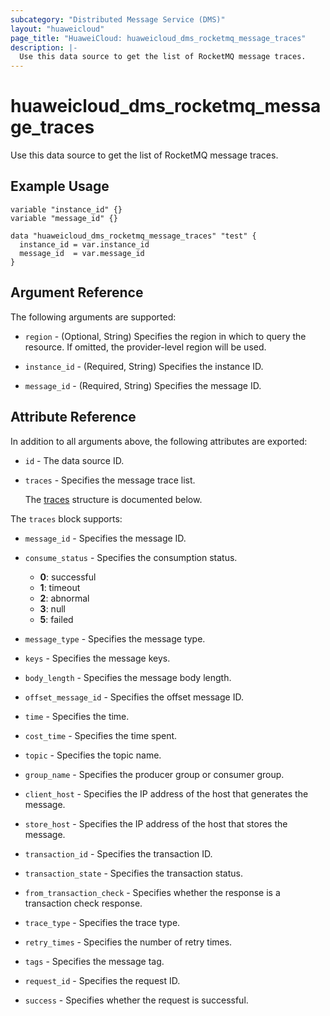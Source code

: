 ```yaml
---
subcategory: "Distributed Message Service (DMS)"
layout: "huaweicloud"
page_title: "HuaweiCloud: huaweicloud_dms_rocketmq_message_traces"
description: |-
  Use this data source to get the list of RocketMQ message traces.
---
```


# huaweicloud_dms_rocketmq_message_traces

Use this data source to get the list of RocketMQ message traces.

## Example Usage

```hcl
variable "instance_id" {}
variable "message_id" {}

data "huaweicloud_dms_rocketmq_message_traces" "test" {
  instance_id = var.instance_id
  message_id  = var.message_id
}
```

## Argument Reference

The following arguments are supported:

* `region` - (Optional, String) Specifies the region in which to query the resource.
  If omitted, the provider-level region will be used.

* `instance_id` - (Required, String) Specifies the instance ID.

* `message_id` - (Required, String) Specifies the message ID.

## Attribute Reference

In addition to all arguments above, the following attributes are exported:

* `id` - The data source ID.

* `traces` - Specifies the message trace list.

  The [traces](#traces_struct) structure is documented below.

<a name="traces_struct"></a>
The `traces` block supports:

* `message_id` - Specifies the message ID.

* `consume_status` - Specifies the consumption status.
  + **0**: successful
  + **1**: timeout
  + **2**: abnormal
  + **3**: null
  + **5**: failed

* `message_type` - Specifies the message type.

* `keys` - Specifies the message keys.

* `body_length` - Specifies the message body length.

* `offset_message_id` - Specifies the offset message ID.

* `time` - Specifies the time.

* `cost_time` - Specifies the time spent.

* `topic` - Specifies the topic name.

* `group_name` - Specifies the producer group or consumer group.

* `client_host` - Specifies the IP address of the host that generates the message.

* `store_host` - Specifies the IP address of the host that stores the message.

* `transaction_id` - Specifies the transaction ID.

* `transaction_state` - Specifies the transaction status.

* `from_transaction_check` - Specifies whether the response is a transaction check response.

* `trace_type` - Specifies the trace type.

* `retry_times` - Specifies the number of retry times.

* `tags` - Specifies the message tag.

* `request_id` - Specifies the request ID.

* `success` - Specifies whether the request is successful.
